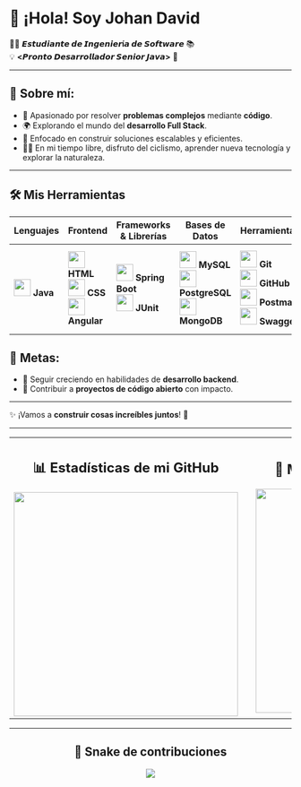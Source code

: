 # 👋 ¡Hola! Soy Johan David  

👨‍💻 **𝙀𝙨𝙩𝙪𝙙𝙞𝙖𝙣𝙩𝙚 𝙙𝙚 𝙄𝙣𝙜𝙚𝙣𝙞𝙚𝙧í𝙖 𝙙𝙚 𝙎𝙤𝙛𝙩𝙬𝙖𝙧𝙚** 📚  
💡 **<𝙋𝙧𝙤𝙣𝙩𝙤 𝘿𝙚𝙨𝙖𝙧𝙧𝙤𝙡𝙡𝙖𝙙𝙤𝙧 𝙎𝙚𝙣𝙞𝙤𝙧 𝙅𝙖𝙫𝙖>** 🚀  

---

## 🌟 **Sobre mí:**

- 🔧 Apasionado por resolver **problemas complejos** mediante **código**.  
- 🌍 Explorando el mundo del **desarrollo Full Stack**.  
- 🎯 Enfocado en construir soluciones escalables y eficientes.  
- 🚴‍♂️ En mi tiempo libre, disfruto del ciclismo, aprender nueva tecnología y explorar la naturaleza.  

---
## 🛠️ Mis Herramientas

| Lenguajes | Frontend | Frameworks & Librerías | Bases de Datos | Herramientas | Editores |
|-----------|----------|------------------------|----------------|--------------|----------|
| <img src="https://cdn.jsdelivr.net/gh/devicons/devicon/icons/java/java-original.svg" width="30"/> **Java** | <img src="https://cdn.jsdelivr.net/gh/devicons/devicon/icons/html5/html5-original.svg" width="30"/> **HTML**<br><img src="https://cdn.jsdelivr.net/gh/devicons/devicon/icons/css3/css3-original.svg" width="30"/> **CSS**<br><img src="https://cdn.jsdelivr.net/gh/devicons/devicon/icons/angularjs/angularjs-original.svg" width="30"/> **Angular** | <img src="https://cdn.jsdelivr.net/gh/devicons/devicon/icons/spring/spring-original.svg" width="30"/> **Spring Boot**<br><img src="https://cdn.jsdelivr.net/gh/devicons/devicon/icons/junit/junit-original.svg" width="30"/> **JUnit** | <img src="https://cdn.jsdelivr.net/gh/devicons/devicon/icons/mysql/mysql-original.svg" width="30"/> **MySQL**<br><img src="https://cdn.jsdelivr.net/gh/devicons/devicon/icons/postgresql/postgresql-original.svg" width="30"/> **PostgreSQL**<br><img src="https://cdn.jsdelivr.net/gh/devicons/devicon/icons/mongodb/mongodb-original.svg" width="30"/> **MongoDB** | <img src="https://cdn.jsdelivr.net/gh/devicons/devicon/icons/git/git-original.svg" width="30"/> **Git**<br><img src="https://cdn.jsdelivr.net/gh/devicons/devicon/icons/github/github-original.svg" width="30"/> **GitHub**<br><img src="https://cdn.jsdelivr.net/gh/devicons/devicon/icons/postman/postman-original.svg" width="30"/> **Postman**<br><img src="https://cdn.jsdelivr.net/gh/devicons/devicon/icons/swagger/swagger-original.svg" width="30"/> **Swagger** | <img src="https://cdn.jsdelivr.net/gh/devicons/devicon/icons/vscode/vscode-original.svg" width="30"/> **VS Code**<br><img src="https://cdn.jsdelivr.net/gh/devicons/devicon/icons/intellij/intellij-original.svg" width="30"/> **IntelliJ**<br><img src="https://cdn.jsdelivr.net/gh/devicons/devicon/icons/eclipse/eclipse-original.svg" width="30"/> **Eclipse** |


## 🎯 **Metas:**

- 🌱 Seguir creciendo en habilidades de **desarrollo backend**.  
- 🚀 Contribuir a **proyectos de código abierto** con impacto.  

---

✨ ¡Vamos a **construir cosas increíbles juntos**! 🚀

---
<table align="center">
  <tr>
    <td align="center">
      <h2>📊 Estadísticas de mi GitHub</h2>
      <img src="https://github-readme-stats.vercel.app/api?username=JohanSoftware&show_icons=true&theme=github_dark&locale=es" width="400"/>
    </td>
    <td width="50"></td> <!-- Espacio entre columnas -->
    <td align="center">
      <h2>🌟 Mis lenguajes más usados</h2>
      <img src="https://github-readme-stats.vercel.app/api/top-langs/?username=JohanSoftware&layout=compact&theme=github_dark&locale=es" width="400"/>
    </td>
  </tr>
</table>


---
<h2 align="center">🐍 Snake de contribuciones</h2>
<p align="center">
  <img src="https://github.com/JohanSoftware/JohanSoftware/raw/output/github-contribution-grid-snake.svg" />
</p>

















